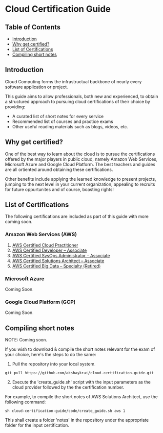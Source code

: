 # Cloud Certification Guide

## Table of Contents
- [Introduction](https://github.com/akshaykrai/cloud-certification-guide#introduction)
- [Why get certified?](https://github.com/akshaykrai/cloud-certification-guide#why-get-certified)
- [List of Certifications](https://github.com/akshaykrai/cloud-certification-guide#list-of-certifications)
- [Compiling short notes](https://github.com/akshaykrai/cloud-certification-guide#compiling-short-notes)

## Introduction

Cloud Computing forms the infrastructual backbone of nearly every software application or project. 

This guide aims to allow professionals, both new and experienced, to obtain a structured approach to pursuing cloud certifications of their choice by providing:

- A curated list of short notes for every service
- Recommended list of courses and practice exams
- Other useful reading materials such as blogs, videos, etc.

## Why get certified?

One of the best way to learn about the cloud is to pursue the certifications offered by the major players in public cloud, namely Amazon Web Services, Microsoft Azure and Google Cloud Platform. The best teachers and guides are all ortiented around obtaining these certifications.

Other benefits include applying the learned knowledge to present projects, jumping to the next level in your current organization, appealing to recruits for future oppurtunites and of course, boasting rights!

## List of Certifications

The following certifications are included as part of this guide with more coming soon.

### Amazon Web Services (AWS)

01. [AWS Certified Cloud Practitioner](aws/cloud-practitioner/README.md)
02. [AWS Certified Developer – Associate](aws/developer-associate/README.md)
03. [AWS Certified SysOps Administrator – Associate](aws/sysops-adminstrator-associate/README.md)
04. [AWS Certified Solutions Architect – Associate](aws/solutions-architect-associate/README.md)
05. [AWS Certified Big Data – Specialty (Retired)](aws/big-data-specialty/README.md)

### Microsoft Azure

Coming Soon.

### Google Cloud Platform (GCP)

Coming Soon.

## Compiling short notes

NOTE: Coming soon.

If you wish to download & compile the short notes relevant for the exam of your choice, here's the steps to do the same:

1. Pull the repository into your local system.

```
git pull https://github.com/akshaykrai/cloud-certification-guide.git
```

2. Execute the 'create_guide.sh' script with the input parameters as the cloud provider followed by the the certification number.

For example, to compile the short notes of AWS Solutions Architect, use the following command:

```
sh cloud-certification-guide/code/create_guide.sh aws 1
```

This shall create a folder 'notes' in the repository under the appropriate folder for the input certification.


